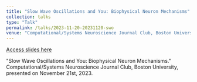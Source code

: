 ```yaml
---
title: "Slow Wave Oscillations and You: Biophysical Neuron Mechanisms"
collection: talks
type: "Talk"
permalink: /talks/2023-11-20-20231120-swo
venue: "Computational/Systems Neuroscience Journal Club, Boston University"
---
```


[Access slides here](/files/talks/20231120-swo.pptx)

&quot;Slow Wave Oscillations and You: Biophysical Neuron Mechanisms.&quot; Computational/Systems Neuroscience Journal Club, Boston University, presented on November 21st, 2023.
